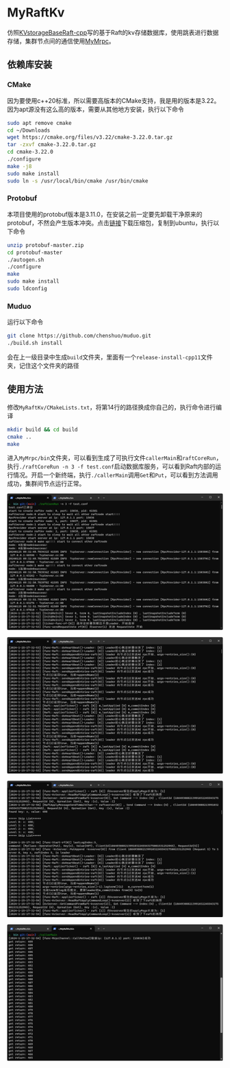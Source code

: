 # MyRaftKv

仿照[KVstorageBaseRaft-cpp](https://github.com/youngyangyang04/KVstorageBaseRaft-cpp)写的基于Raft的kv存储数据库，使用跳表进行数据存储，集群节点间的通信使用[MyMrpc](https://github.com/InitialZJ/MyMrpc)。

## 依赖库安装

### CMake

因为要使用c++20标准，所以需要高版本的CMake支持，我是用的版本是3.22。因为apt源没有这么高的版本，需要从其他地方安装，执行以下命令

```bash
sudo apt remove cmake
cd ~/Downloads
wget https://cmake.org/files/v3.22/cmake-3.22.0.tar.gz
tar -zxvf cmake-3.22.0.tar.gz
cd cmake-3.22.0
./configure
make -j8
sudo make install
sudo ln -s /usr/local/bin/cmake /usr/bin/cmake
```

### Protobuf

本项目使用的protobuf版本是3.11.0，在安装之前一定要先卸载干净原来的protobuf，不然会产生版本冲突。点击[链接](https://pan.baidu.com/s/1IbVEDgnoLkF5vEzIJOnRuA?pwd=5rmm )下载压缩包，复制到ubuntu，执行以下命令

```bash
unzip protobuf-master.zip
cd protobuf-master
./autogen.sh
./configure
make
sudo make install
sudo ldconfig
```

### Muduo

运行以下命令

```bash
git clone https://github.com/chenshuo/muduo.git
./build.sh install
```

会在上一级目录中生成`build`文件夹，里面有一个`release-install-cpp11`文件夹，记住这个文件夹的路径

## 使用方法

修改`MyRaftKv/CMakeLists.txt`，将第14行的路径换成你自己的，执行命令进行编译

```bash
mkdir build && cd build
cmake ..
make
```

进入`MyMrpc/bin`文件夹，可以看到生成了可执行文件`callerMain`和`raftCoreRun`，执行`./raftCoreRun -n 3 -f test.conf`启动数据库服务，可以看到Raft内部的运行情况。开启一个新终端，执行`./callerMain`调用`Get`和`Put`，可以看到方法调用成功，集群间节点运行正常。

![](https://raw.githubusercontent.com/InitialZJ/MarkdownPhotoes/main/res/Snipaste_2024-01-25_17-33-13.jpg)

![](https://raw.githubusercontent.com/InitialZJ/MarkdownPhotoes/main/res/Snipaste_2024-01-25_17-34-05.jpg)

![](https://raw.githubusercontent.com/InitialZJ/MarkdownPhotoes/main/res/Snipaste_2024-01-25_17-34-18.jpg)

![](https://raw.githubusercontent.com/InitialZJ/MarkdownPhotoes/main/res/Snipaste_2024-01-25_17-33-40.jpg)



